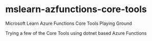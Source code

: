 # mslearn-azfunctions-core-tools
Microsoft Learn Azure Functions Core Tools Playing Ground

Trying a few of the Core Tools using dotnet based Azure Functions